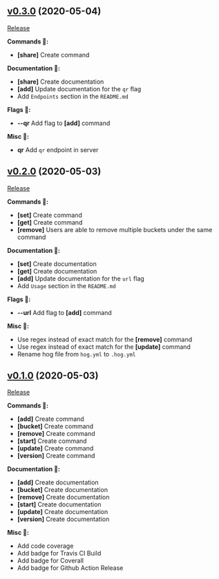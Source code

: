 ## [v0.3.0](https://github.com/jjzcru/hog/tree/v0.3.0) (2020-05-04)
[Release](https://github.com/jjzcru/hog/releases/tag/v0.3.0)

**Commands 🤖:**
- **[share]** Create command

**Documentation 📖:**
- **[share]** Create documentation
- **[add]** Update documentation for the `qr` flag
- Add `Endpoints` section in the `README.md`

**Flags 🚩:**
- **--qr** Add flag to **[add]** command

**Misc 👾:**
- **qr** Add `qr` endpoint in server

## [v0.2.0](https://github.com/jjzcru/hog/tree/v0.2.0) (2020-05-03)
[Release](https://github.com/jjzcru/hog/releases/tag/v0.2.0)

**Commands 🤖:**
- **[set]** Create command
- **[get]** Create command
- **[remove]** Users are able to remove multiple buckets under the same command

**Documentation 📖:**
- **[set]** Create documentation
- **[get]** Create documentation
- **[add]** Update documentation for the `url` flag
- Add `Usage` section in the `README.md`

**Flags 🚩:**
- **--url** Add flag to **[add]** command

**Misc 👾:**
- Use regex instead of exact match for the **[remove]** command
- Use regex instead of exact match for the **[update]** command
- Rename hog file from `hog.yml` to `.hog.yml`

## [v0.1.0](https://github.com/jjzcru/hog/tree/v0.1.0) (2020-05-03)
[Release](https://github.com/jjzcru/hog/releases/tag/v0.1.0)

**Commands 🤖:**
- **[add]** Create command
- **[bucket]** Create command
- **[remove]** Create command
- **[start]** Create command
- **[update]** Create command
- **[version]** Create command

**Documentation 📖:**
- **[add]** Create documentation
- **[bucket]** Create documentation
- **[remove]** Create documentation
- **[start]** Create documentation
- **[update]** Create documentation
- **[version]** Create documentation

**Misc 👾:**
- Add code coverage
- Add badge for Travis CI Build
- Add badge for Coverall
- Add badge for Github Action Release
